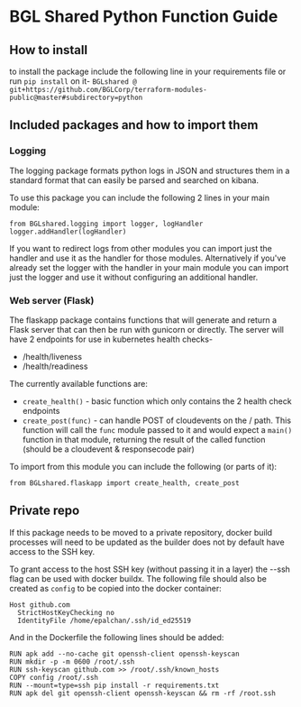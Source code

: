 # BGL Shared Python Function Guide

## How to install
to install the package include the following line in your requirements file or run `pip install` on it-
`BGLshared @ git+https://github.com/BGLCorp/terraform-modules-public@master#subdirectory=python`

## Included packages and how to import them
### Logging
The logging package formats python logs in JSON and structures them in a standard format that can easily be parsed and searched on kibana.

To use this package you can include the following 2 lines in your main module:
```
from BGLshared.logging import logger, logHandler
logger.addHandler(logHandler)
```

If you want to redirect logs from other modules you can import just the handler and use it as the handler for those modules.
Alternatively if you've already set the logger with the handler in your main module you can import just the logger and use it without configuring an additional handler.

### Web server (Flask)
The flaskapp package contains functions that will generate and return a Flask server that can then be run with gunicorn or directly.
The server will have 2 endpoints for use in kubernetes health checks-
* /health/liveness
* /health/readiness

The currently available functions are:
* `create_health()` - basic function which only contains the 2 health check endpoints
* `create_post(func)` - can handle POST of cloudevents on the / path. This function will call the `func` module passed to it and would expect a `main()` function in that module, returning the result of the called function (should be a cloudevent & responsecode pair)

To import from this module you can include the following (or parts of it):
```
from BGLshared.flaskapp import create_health, create_post
```

## Private repo
If this package needs to be moved to a private repository, docker build processes will need to be updated as the builder does not by default have access to the SSH key.

To grant access to the host SSH key (without passing it in a layer) the --ssh flag can be used with docker buildx.
The following file should also be created as `config` to be copied into the docker container:
```
Host github.com
  StrictHostKeyChecking no
  IdentityFile /home/epalchan/.ssh/id_ed25519
```

And in the Dockerfile the following lines should be added:
```
RUN apk add --no-cache git openssh-client openssh-keyscan
RUN mkdir -p -m 0600 /root/.ssh
RUN ssh-keyscan github.com >> /root/.ssh/known_hosts
COPY config /root/.ssh
RUN --mount=type=ssh pip install -r requirements.txt
RUN apk del git openssh-client openssh-keyscan && rm -rf /root.ssh
```